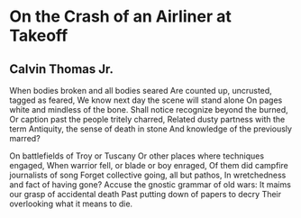 # On the Crash of an Airliner at Takeoff
## Calvin Thomas Jr.
When bodies broken and all bodies seared
Are counted up, uncrusted, tagged as feared,
We know next day the scene will stand alone
On pages white and mindless of the bone.
Shall notice recognize beyond the burned,
Or caption past the people tritely charred,
Related dusty partness with the term
Antiquity, the sense of death in stone
And knowledge of the previously marred?


On battlefields of Troy or Tuscany
Or other places where techniques engaged,
When warrior fell, or blade or boy enraged,
Of them did campfire journalists of song
Forget collective going, all but pathos,
In wretchedness and fact of having gone?
Accuse the gnostic grammar of old wars:
It maims our grasp of accidental death
Past putting down of papers to decry
Their overlooking what it means to die.